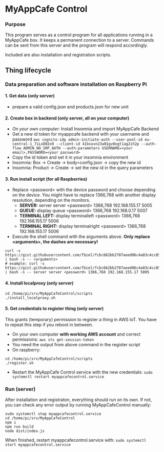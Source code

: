 # MyAppCafe Control

### Purpose

This program serves as a control program for all applications running in a MyAppCafe box. It keeps a permanent connection to a server. Commands can be sent from this server and the program will respond accordingly.

Included are also installation and registration scripts.

## Thing lifecycle

### Data preparation and software installation on Raspberry Pi

#### 1. Get data (only server)

* prepare a valid config.json and products.json for new unit

#### 2. Create box in backend (only server, all on your computer)
* *On your own computer:* Install Insomnia and import MyAppCafe Backend
* Get a new id token for myappcafe backend with your username and password `aws cognito-idp admin-initiate-auth --user-pool-id eu-central-1_7iLxD02o9 --client-id 41bsovn23a01gv0ogt1ag2ih2p --auth-flow ADMIN_NO_SRP_AUTH --auth-parameters USERNAME=<your email>,PASSWORD=<your password>`
* Copy the id token and set it in your insomnia environment
* Insomnia: Box -> Create -> body=config.json -> copy the new id
* Insomnia: Product -> Create -> set the new id in the query parameters
  
#### 3. Run install script (for all Raspberries)

* Replace &lt;password&gt; with the device password and choose depending on the device. You might have to replace 1366,768 with another display resolution, depending on the monitors.
  * **SERVER:** server server &lt;password&gt; 1366,768 192.168.155.17 5005
  * **QUEUE:** display queue &lt;password&gt; 1366,768 192.168.0.17 5007
  * **TERMINAL LEFT:** display terminalleft &lt;password&gt; 1366,768 192.168.155.17 5006
  * **TERMINAL RIGHT:** display terminalright &lt;password&gt; 1366,768 192.168.155.17 5006
* Execute the shell command with the arguments above. **Only replace &lt;arguments&gt;, the dashes are necessary!**

```shell
curl -s https://gist.githubusercontent.com/fbiel/fcbc662bb2707aeed06c4a03c4cc8579/raw/ | bash -s -- <arguments>
# example: curl -s https://gist.githubusercontent.com/fbiel/fcbc662bb2707aeed06c4a03c4cc8579/raw/ | bash -s -- server server <password> 1366,768 192.168.155.17 5005
```
#### 4. Install localproxy (only server)

``` shell
cd /home/pi/srv/MyAppCafeControl/scripts
./install_localproxy.sh
```

#### 5. Get credentials to register thing (only server)

This grants (temporary) permission to register a thing in AWS IoT. You have to repeat this step if you reboot in between.

* On your own computer **with working AWS account** and correct permissions: `aws sts get-session-token`
* You need the output from above command in the register script
* On raspberry:
``` shell
cd /home/pi/srv/MyAppCafeControl/scripts
./register.sh
```
* Restart the MyAppCafe Control service with the new credentials: `sudo systemctl restart myappcafecontrol.service`

### Run (server)

After installation and registraton, everything should run on its own. If not, you can check any error output by running MyAppCafeControl manually:
```shell
sudo systemctl stop myappcafecontrol.service
cd /home/pi/srv/MyAppCafeControl
npm i
npm run build
node dist/index.js
```

When finished, restart myappcafecontrol.service with: `sudo systemctl start myappcafecontrol.service`